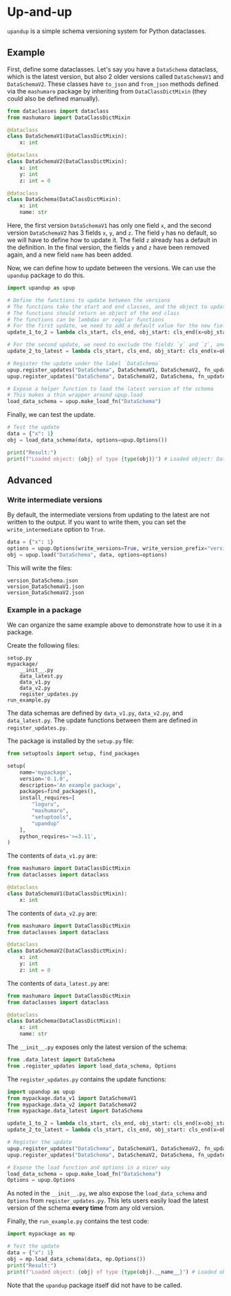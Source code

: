 # Up-and-up

`upandup` is a simple schema versioning system for Python dataclasses.

## Example

First, define some dataclasses. Let's say you have a `DataSchema` dataclass, which is the latest version, but also 2 older versions called `DataSchemaV1` and `DataSchemaV2`. These classes have `to_json` and `from_json` methods defined via the `mashumaro` package by inheriting from `DataClassDictMixin` (they could also be defined manually).

```python
from dataclasses import dataclass
from mashumaro import DataClassDictMixin

@dataclass
class DataSchemaV1(DataClassDictMixin):
    x: int

@dataclass
class DataSchemaV2(DataClassDictMixin):
    x: int
    y: int
    z: int = 0

@dataclass
class DataSchema(DataClassDictMixin):
    x: int
    name: str
```

Here, the first version `DataSchemaV1` has only one field `x`, and the second version `DataSchemaV2` has 3 fields `x`, `y`, and `z`. The field `y` has no default, so we will have to define how to update it. The field `z` already has a default in the definition. In the final version, the fields `y` and `z` have been removed again, and a new field `name` has been added.

Now, we can define how to update between the versions. We can use the `upandup` package to do this.

```python
import upandup as upup

# Define the functions to update between the versions
# The functions take the start and end classes, and the object to update
# The functions should return an object of the end class
# The functions can be lambdas or regular functions
# For the first update, we need to add a default value for the new field `y` (`z` already has a default).
update_1_to_2 = lambda cls_start, cls_end, obj_start: cls_end(x=obj_start.x, y=0)

# For the second update, we need to exclude the fields `y` and `z`, and add the new field `name` with a default value.
update_2_to_latest = lambda cls_start, cls_end, obj_start: cls_end(x=obj_start.x, name="default")

# Register the update under the label `DataSchema`
upup.register_updates("DataSchema", DataSchemaV1, DataSchemaV2, fn_update=update_1_to_2)
upup.register_updates("DataSchema", DataSchemaV2, DataSchema, fn_update=update_2_to_latest)

# Expose a helper function to load the latest version of the schema
# This makes a thin wrapper around upup.load
load_data_schema = upup.make_load_fn("DataSchema")
```

Finally, we can test the update.

```python
# Test the update
data = {"x": 1}
obj = load_data_schema(data, options=upup.Options())

print("Result:")
print(f"Loaded object: {obj} of type {type(obj)}") # Loaded object: DataSchema(x=1, name='default') of type DataSchema
```

## Advanced

### Write intermediate versions

By default, the intermediate versions from updating to the latest are not written to the output. If you want to write them, you can set the `write_intermediate` option to `True`.

```python
data = {"x": 1}
options = upup.Options(write_versions=True, write_version_prefix="version", write_versions_dir=".")
obj = upup.load("DataSchema", data, options=options)
```

This will write the files:
```
version_DataSchema.json
version_DataSchemaV1.json
version_DataSchemaV2.json
```

### Example in a package

We can organize the same example above to demonstrate how to use it in a package.

Create the following files:

```
setup.py
mypackage/
    __init__.py
    data_latest.py
    data_v1.py
    data_v2.py
    register_updates.py
run_example.py
```

The data schemas are defined by `data_v1.py`, `data_v2.py`, and `data_latest.py`. The update functions between them are defined in `register_updates.py`.

The package is installed by the `setup.py` file:

```python
from setuptools import setup, find_packages

setup(
    name='mypackage',
    version='0.1.0',
    description='An example package',
    packages=find_packages(),
    install_requires=[
        "loguru",
        "mashumaro",
        "setuptools",
        "upandup"
    ],
    python_requires='>=3.11',
)
```

The contents of `data_v1.py` are:

```python
from mashumaro import DataClassDictMixin
from dataclasses import dataclass

@dataclass
class DataSchemaV1(DataClassDictMixin):
    x: int
```

The contents of `data_v2.py` are:

```python
from mashumaro import DataClassDictMixin
from dataclasses import dataclass

@dataclass
class DataSchemaV2(DataClassDictMixin):
    x: int
    y: int
    z: int = 0
```

The contents of `data_latest.py` are:

```python
from mashumaro import DataClassDictMixin
from dataclasses import dataclass

@dataclass
class DataSchema(DataClassDictMixin):
    x: int
    name: str
```

The `__init__.py` exposes only the latest version of the schema:

```python
from .data_latest import DataSchema
from .register_updates import load_data_schema, Options
```

The `register_updates.py` contains the update functions:

```python
import upandup as upup
from mypackage.data_v1 import DataSchemaV1
from mypackage.data_v2 import DataSchemaV2
from mypackage.data_latest import DataSchema

update_1_to_2 = lambda cls_start, cls_end, obj_start: cls_end(x=obj_start.x, y=0)
update_2_to_latest = lambda cls_start, cls_end, obj_start: cls_end(x=obj_start.x, name="default")

# Register the update
upup.register_updates("DataSchema", DataSchemaV1, DataSchemaV2, fn_update=update_1_to_2)
upup.register_updates("DataSchema", DataSchemaV2, DataSchema, fn_update=update_2_to_latest)

# Expose the load function and options in a nicer way
load_data_schema = upup.make_load_fn("DataSchema")
Options = upup.Options
```

As noted in the `__init__.py`, we also expose the `load_data_schema` and `Options` from `register_updates.py`. This lets users easily load the latest version of the schema **every time** from any old version.

Finally, the `run_example.py` contains the test code:

```python
import mypackage as mp

# Test the update
data = {"x": 1}
obj = mp.load_data_schema(data, mp.Options())
print("Result:")
print(f"Loaded object: {obj} of type {type(obj).__name__}") # Loaded object: DataSchema(x=1, name='default') of type DataSchema
```

Note that the `upandup` package itself did not have to be called.